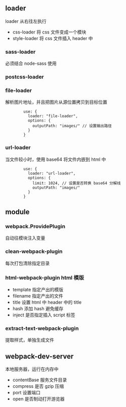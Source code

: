 ## loader

loader 从右往左执行

- css-loader 将 css 文件变成一个模块
- style-loader 将 css 文件插入 header 中

### sass-loader

必须结合 node-sass 使用

### postcss-loader

### file-loader

解析图片地址，并且把图片从源位置拷贝到目标位置

```
        use: {
          loader: "file-loader",
          options: {
            outputPath: "images/" // 设置输出路径
          }
        }
```

### url-loader

当文件较小时，使用 base64 将文件内嵌到 html 中

```
        use: {
          loader: "url-loader",
          options: {
            limit: 1024, // 设置是否转换 base64 分解线
            outputPath: "images/"
          }
        }
```

## module

### webpack.ProvidePlugin

自动往模块注入变量

### clean-webpack-plugin

每次打包清除指定目录

### html-webpack-plugin html 模版

- template 指定产出的模版
- filename 指定产出的文件
- title 设置 html 中 header 中的 title
- hash 添加 hash 避免缓存
- inject 是否指定插入 script 标签

### extract-text-webpack-plugin

提取样式，单独生成文件

## webpack-dev-server

本地服务器，运行在内存中

- contentBase 服务文件目录
- compress 是否 gzip 压缩
- port 设置端口
- open 是否制动打开游览器
